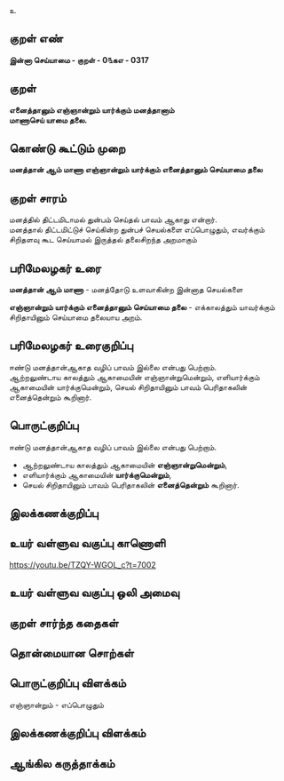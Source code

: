 உ

## குறள் எண் 

**இன்னா செய்யாமை - குறள் - 0௩கஎ - 0317**  

## குறள் 

**எனைத்தானும் எஞ்ஞான்றும் யார்க்கும் மனத்தானாம்  
மாணாசெய் யாமை தலை.**

## கொண்டு கூட்டும் முறை

**மனத்தான் ஆம் மாணா எஞ்ஞான்றும் யார்க்கும் எனைத்தானும் செய்யாமை தலை**

## குறள் சாரம் 

மனத்தில் திட்டமிடாமல் துன்பம் செய்தல் பாவம் ஆகாது என்றார்.  
மனத்தால் திட்டமிட்டுச் செய்கின்ற துன்பச் செயல்களை எப்பொழுதும், எவர்க்கும் சிறிதளவு கூட செய்யாமல் இருத்தல் தலைசிறந்த அறமாகும்

## பரிமேலழகர் உரை

**மனத்தான் ஆம் மாணா** - மனத்தோடு உளவாகின்ற இன்னாத செயல்களை  

**எஞ்ஞான்றும் யார்க்கும் எனைத்தானும் செய்யாமை தலை** - எக்காலத்தும் யாவர்க்கும் சிறிதாயினும் செய்யாமை தலையாய அறம்.   

## பரிமேலழகர் உரைகுறிப்பு   

ஈண்டு மனத்தான்ஆகாத வழிப் பாவம் இல்லை என்பது பெற்றாம்.   
ஆற்றலுண்டாய காலத்தும் ஆகாமையின் எஞ்ஞான்றுமென்றும், எளியார்க்கும் ஆகாமையின் யார்க்குமென்றும், செயல் சிறிதாயினும் பாவம் பெரிதாகலின் எனைத்தென்றும் கூறினார்.  

## பொருட்குறிப்பு 

ஈண்டு மனத்தான்ஆகாத வழிப் பாவம் இல்லை என்பது பெற்றாம்.   

* ஆற்றலுண்டாய காலத்தும் ஆகாமையின் **எஞ்ஞான்றுமென்றும்**,   
* எளியார்க்கும் ஆகாமையின் **யார்க்குமென்றும்**,  
* செயல் சிறிதாயினும் பாவம் பெரிதாகலின் **எனைத்தென்றும்** கூறினார்.    

## இலக்கணக்குறிப்பு  


## உயர் வள்ளுவ வகுப்பு காணொளி

https://youtu.be/TZQY-WGOL_c?t=7002

## உயர் வள்ளுவ வகுப்பு ஒலி அமைவு 

 
## குறள் சார்ந்த கதைகள் 


## தொன்மையான சொற்கள்


## பொருட்குறிப்பு விளக்கம்

எஞ்ஞான்றும் - எப்பொழுதும் 

## இலக்கணக்குறிப்பு விளக்கம்


## ஆங்கில கருத்தாக்கம் 


